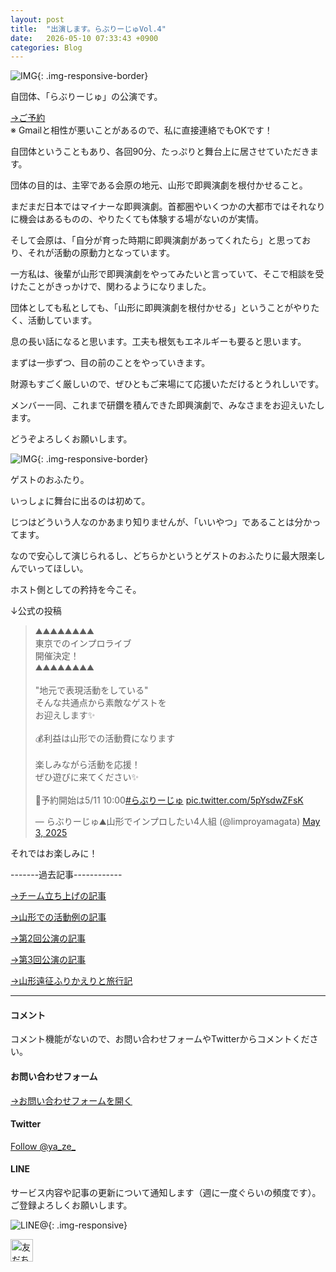 ```yaml
---
layout: post
title:  "出演します。らぶりーじゅVol.4"
date:   2026-05-10 07:33:43 +0900
categories: Blog
---
```


![IMG]({{site.baseurl}}/img/2025/20250510_01.jpg){: .img-responsive-border}

自団体、「らぶりーじゅ」の公演です。

[→ご予約]()  
※ Gmailと相性が悪いことがあるので、私に直接連絡でもOKです！

自団体ということもあり、各回90分、たっぷりと舞台上に居させていただきます。

団体の目的は、主宰である会原の地元、山形で即興演劇を根付かせること。

まだまだ日本ではマイナーな即興演劇。首都圏やいくつかの大都市ではそれなりに機会はあるものの、やりたくても体験する場がないのが実情。

そして会原は、「自分が育った時期に即興演劇があってくれたら」と思っており、それが活動の原動力となっています。

一方私は、後輩が山形で即興演劇をやってみたいと言っていて、そこで相談を受けたことがきっかけで、関わるようになりました。

団体としても私としても、「山形に即興演劇を根付かせる」ということがやりたく、活動しています。

息の長い話になると思います。工夫も根気もエネルギーも要ると思います。

まずは一歩ずつ、目の前のことをやっていきます。

財源もすごく厳しいので、ぜひともご来場にて応援いただけるとうれしいです。

メンバー一同、これまで研鑽を積んできた即興演劇で、みなさまをお迎えいたします。

どうぞよろしくお願いします。




![IMG]({{site.baseurl}}/img/2025/20250510_02.jpg){: .img-responsive-border}

ゲストのおふたり。

いっしょに舞台に出るのは初めて。

じつはどういう人なのかあまり知りませんが、「いいやつ」であることは分かってます。

なので安心して演じられるし、どちらかというとゲストのおふたりに最大限楽しんでいってほしい。

ホスト側としての矜持を今こそ。

↓公式の投稿

<blockquote class="twitter-tweet"><p lang="ja" dir="ltr">⛰️⛰️⛰️⛰️⛰️⛰️⛰️⛰️<br>東京でのインプロライブ<br> 開催決定！<br>⛰️⛰️⛰️⛰️⛰️⛰️⛰️⛰️<br><br>&quot;地元で表現活動をしている&quot;<br>そんな共通点から素敵なゲストを<br>お迎えします✨️<br><br>💰利益は山形での活動費になります<br><br>楽しみながら活動を応援！<br>ぜひ遊びに来てください✨️<br><br>🎫予約開始は5/11 10:00<a href="https://twitter.com/hashtag/%E3%82%89%E3%81%B6%E3%82%8A%E3%83%BC%E3%81%98%E3%82%85?src=hash&amp;ref_src=twsrc%5Etfw">#らぶりーじゅ</a> <a href="https://t.co/5pYsdwZFsK">pic.twitter.com/5pYsdwZFsK</a></p>&mdash; らぶりーじゅ⛰山形でインプロしたい4人組 (@limproyamagata) <a href="https://twitter.com/limproyamagata/status/1918486309733347641?ref_src=twsrc%5Etfw">May 3, 2025</a></blockquote> <script async src="https://platform.twitter.com/widgets.js" charset="utf-8"></script>



それではお楽しみに！


-------過去記事------------


[→チーム立ち上げの記事](https://naoshigenakanoyaze.github.io/blog/2024/02/22/Lovelyge/)

[→山形での活動例の記事](https://naoshigenakanoyaze.github.io/blog/2022/11/15/OneCoinShinjo/)

[→第2回公演の記事](https://naoshigenakanoyaze.github.io/blog/2024/07/04/Lovelyge/)

[→第3回公演の記事](https://naoshigenakanoyaze.github.io/blog/2024/10/13/Lovelyge/)

[→山形遠征ふりかえりと旅行記](https://naoshigenakanoyaze.github.io/blog/2024/11/05/Lovelyge/)




---
#### コメント
コメント機能がないので、お問い合わせフォームやTwitterからコメントください。

#### お問い合わせフォーム
[→お問い合わせフォームを開く]({{site.baseurl}}/docs/contact/)

#### Twitter

<a href="https://twitter.com/ya_ze_?ref_src=twsrc%5Etfw" class="twitter-follow-button" data-show-count="false">Follow @ya_ze_</a><script async src="https://platform.twitter.com/widgets.js" charset="utf-8"></script>


#### LINE

サービス内容や記事の更新について通知します（週に一度ぐらいの頻度です）。
ご登録よろしくお願いします。

![LINE@]({{site.baseurl}}/img/lineat.png){: .img-responsive}

<a href="https://line.me/R/ti/p/%40tqt3140x"><img height="36" border="0" alt="友だち追加" src="https://scdn.line-apps.com/n/line_add_friends/btn/ja.png"></a>


